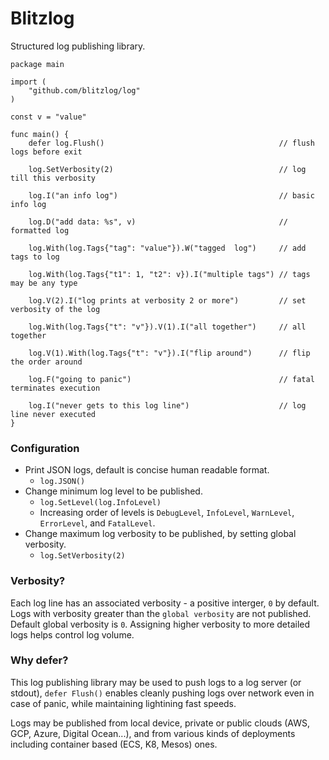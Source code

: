 # Blitzlog

Structured log publishing library.

```
package main

import (
	"github.com/blitzlog/log"
)

const v = "value"

func main() {
    defer log.Flush()                                       // flush logs before exit

    log.SetVerbosity(2)                                     // log till this verbosity

    log.I("an info log")                                    // basic info log

    log.D("add data: %s", v)                                // formatted log

    log.With(log.Tags{"tag": "value"}).W("tagged  log")     // add tags to log

    log.With(log.Tags{"t1": 1, "t2": v}).I("multiple tags") // tags may be any type

    log.V(2).I("log prints at verbosity 2 or more")         // set verbosity of the log

    log.With(log.Tags{"t": "v"}).V(1).I("all together")     // all together

    log.V(1).With(log.Tags{"t": "v"}).I("flip around")      // flip the order around

    log.F("going to panic")                                 // fatal terminates execution

    log.I("never gets to this log line")                    // log line never executed
}
```

### Configuration

* Print JSON logs, default is concise human readable format.
	* `log.JSON()`
* Change minimum log level to be published.
	* `log.SetLevel(log.InfoLevel)`
	* Increasing order of levels is `DebugLevel`, `InfoLevel`, `WarnLevel`, `ErrorLevel`, and `FatalLevel`.
* Change maximum log verbosity to be published, by setting global verbosity.
	* `log.SetVerbosity(2)`

### Verbosity?

Each log line has an associated verbosity - a positive interger, `0` by default. Logs with verbosity greater than the `global verbosity` are not published. Default global verbosity is `0`. Assigning higher verbosity to more detailed logs helps control log volume.

### Why defer?

This log publishing library may be used to push logs to a log server (or stdout), `defer Flush()` enables cleanly pushing logs over network even in case of panic, while maintaining lightining fast speeds.

Logs may be published from local device, private or public clouds (AWS, GCP, Azure, Digital Ocean...), and from various kinds of deployments including container based (ECS, K8, Mesos) ones.
